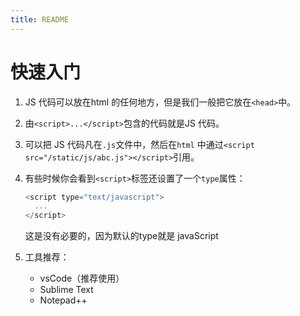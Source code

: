 ```yaml
---
title: README
---
```

# 快速入门

1. JS 代码可以放在html 的任何地方，但是我们一般把它放在`<head>`中。

2. 由`<script>...</script>`包含的代码就是JS 代码。

3. 可以把 JS 代码凡在`.js`文件中，然后在`html` 中通过`<script src="/static/js/abc.js"></script>`引用。

4. 有些时候你会看到`<script>`标签还设置了一个`type`属性：

   ```js
   <script type="text/javascript">
     ...
   </script>
   ```

   这是没有必要的，因为默认的type就是 javaScript

5. 工具推荐：

   - vsCode（推荐使用）
   - Sublime Text
   - Notepad++
